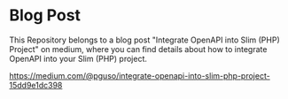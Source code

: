 # Blog Post
 
This Repository belongs to a blog post "Integrate OpenAPI into Slim (PHP) Project" on medium, where you can find details about how to integrate OpenAPI into your Slim (PHP) project.

https://medium.com/@pguso/integrate-openapi-into-slim-php-project-15dd9e1dc398
